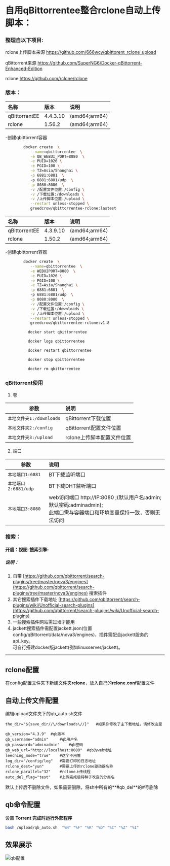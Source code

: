 # 自用qBittorrentee整合rclone自动上传脚本：

### 整理自以下项目:

rclone上传脚本来源
https://github.com/666wcy/qbittorent_rclone_upload

qBittorrent来源
https://github.com/SuperNG6/Docker-qBittorrent-Enhanced-Edition

rclone
https://github.com/rclone/rclone

### 版本：

|名称|版本|说明|
|:-|:-|:-|
|qBittorrentEE|4.4.3.10|(amd64;arm64)|
|rclone|1.56.2|(amd64;arm64) |


-创建qbittorrent容器

```bash
        docker create  \
           --name=qbittorrentee  \
           -e QB_WEBUI_PORT=8080  \
           -e PUID=1026 \
           -e PGID=100 \
           -e TZ=Asia/Shanghai \
           -p 6881:6881  \           
           -p 6881:6881/udp  \
           -p 8080:8080  \
           -v /配置文件位置:/config \
           -v /下载位置:/downloads \
           -v /上传脚本位置:/upload \
           --restart unless-stopped \
           greedcrow/qbittorrentee-rclone:lastest
```

|名称|版本|说明|
|:-|:-|:-|
|qBittorrentEE|4.3.9.10|(amd64;arm64)|
|rclone|1.50.2|(amd64;arm64) |

-创建qbittorrent容器

```bash
        docker create  \
           --name=qbittorrentee  \
           -e WEBUIPORT=8080  \
           -e PUID=1026 \
           -e PGID=100 \
           -e TZ=Asia/Shanghai \
           -p 6881:6881  \           
           -p 6881:6881/udp  \
           -p 8080:8080  \
           -v /配置文件位置:/config \
           -v /下载位置:/downloads \
           -v /上传脚本位置:/upload \
           --restart unless-stopped \
           greedcrow/qbittorrentee-rclone:v1.8
```

```bash
          docker start qbittorrentee
```
```bash
          docker logs qbittorrentee
```
```bash
          docker restart qbittorrentee
```
```bash
          docker stop qbittorrentee
```
```bash
          docker rm qbittorrentee
```


### qBittorrent使用

1. 卷

|参数|说明|
|-|:-|
| `本地文件夹1:/downloads` |qBittorrent下载位置|
| `本地文件夹2:/config` |qBittorrent配置文件位置|
| `本地文件夹3:/upload` |rclone上传脚本配置文件位置|

2. 端口

|参数|说明|
|-|:-|
| `本地端口1:6881` |BT下载监听端口|
| `本地端口2:6881/udp` |BT下载DHT监听端口|
| `本地端口3:8080` |web访问端口 http://IP:8080 ;(默认用户名:admin;默认密码:adminadmin);</br>此端口需与容器端口和环境变量保持一致，否则无法访问|


### 搜索：

#### 开启：视图-搜索引擎:
##### 说明：

1. 自带 [https://github.com/qbittorrent/search-plugins/tree/master/nova3/engines](https://github.com/qbittorrent/search-plugins/tree/master/nova3/engines) 搜索插件
2. 其它搜索插件下载地址 [https://github.com/qbittorrent/search-plugins/wiki/Unofficial-search-plugins](https://github.com/qbittorrent/search-plugins/wiki/Unofficial-search-plugins)
3. 一些搜索插件网站需过墙才能用
4. jackett搜索插件需配置jackett.json(位置config/qBittorrent/data/nova3/engines)，插件需配合jackett服务的api_key。</br>可自行搭建docker版jackett(例如linuxserver/jackett)。

---
## rclone配置

在config配置文件夹下新建文件夹**rclone**，放入自己的**rclone.conf**配置文件


## 自动上传文件配置

编辑upload文件夹下的qb_auto.sh文件![]()

```
the_dir="${save_dir//\/downloads\//}"	#如果你修改了主下载地址，请修改这里

qb_version="4.3.9"	#qb版本
qb_username="admin"		#qb用户名
qb_password="adminadmin"	#qb密码
qb_web_url="http://localhost:8080"	#qb的web地址
leeching_mode="true"	#这个不用管
log_dir="/config/log"	#需要打印的日志地址
rclone_dest="yun"		#需要上传的rclone驱动器名称
rclone_parallel="32"	#rclone上传线程
auto_del_flag="test"	#上传完成后将种子改变的分类名
```

默认上传后不删除文件，如果需要删除，将sh中所有的**#qb_del**的#号删除



## qb命令配置

设置 **Torrent 完成时运行外部程序**

```bash
bash /upload/qb_auto.sh  "%N" "%F" "%R" "%D" "%C" "%Z" "%I"
```



## 效果展示

![qb配置](https://github.com/jiotong/qbittorent_rclone/raw/main/qb.png)

